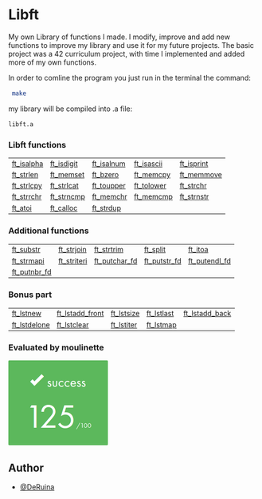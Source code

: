 
# Libft
My own Library of functions I made. I modify, improve and add 
new functions to improve my library and use it for my future
projects. The basic project was a 42 curriculum project, with 
time I implemented and added more of my own functions.

In order to comline the program you just run in the terminal
the command: 
```bash
 make
```
my library will be compiled into .a file:
```bash
libft.a
```
### Libft functions
<table>
	<tr>
		<td><a href ="./src/ft_isalpha.c">ft_isalpha</a></td>
		<td><a href ="./src/ft_isdigit.c">ft_isdigit</a></td>
		<td><a href ="./src/ft_isalnum.c">ft_isalnum</a></td>
		<td><a href ="./src/ft_isascii.c">ft_isascii</a></td>
		<td><a href ="./src/ft_isprint.c">ft_isprint</a></td>
	</tr>
	<tr>
		<td><a href ="./src/ft_strlen.c">ft_strlen</a></td>
		<td><a href ="./src/ft_memset.c">ft_memset</a></td>
		<td><a href ="./src/ft_bzero.c">ft_bzero</a></td>
		<td><a href ="./src/ft_memcpy.c">ft_memcpy</a></td>
		<td><a href ="./src/ft_memmove.c">ft_memmove</a></td>
	</tr>
	<tr>
		<td><a href ="./src/ft_strlcpy.c">ft_strlcpy</a></td>
		<td><a href ="./src/ft_strlcat.c">ft_strlcat</a></td>
		<td><a href ="./src/ft_toupper.c">ft_toupper</a></td>
		<td><a href ="./src/ft_tolower.c">ft_tolower</a></td>
		<td><a href ="./src/ft_strchr.c">ft_strchr</a></td>
	</tr>
	<tr>
		<td><a href ="./src/ft_strrchr.c">ft_strrchr</a></td>
		<td><a href ="./src/ft_strncmp.c">ft_strncmp</a></td>
		<td><a href ="./src/ft_memchr.c">ft_memchr</a></td>
		<td><a href ="./src/ft_memcmp.c">ft_memcmp</a></td>
		<td><a href ="./src/ft_strnstr.c">ft_strnstr</a></td>
	</tr>
	<tr>
		<td><a href ="./src/ft_atoi.c">ft_atoi</a></td>
		<td><a href ="./src/ft_calloc.c">ft_calloc</a></td>
		<td><a href ="./src/ft_strdup.c">ft_strdup</a></td>
	</tr>
</table>

### Additional functions

<table>
	<tr>
		<td><a href ="./src/ft_substr.c">ft_substr</a></td>
		<td><a href ="./src/ft_strjoin.c">ft_strjoin</a></td>
		<td><a href ="./src/ft_strtrim.c">ft_strtrim</a></td>
		<td><a href ="./src/ft_split.c">ft_split</a></td>
		<td><a href ="./src/ft_itoa.c">ft_itoa</a></td>
	</tr>
	<tr>
		<td><a href ="./src/ft_strmapi.c">ft_strmapi</a></td>
		<td><a href ="./src/ft_striteri.c">ft_striteri</a></td>
		<td><a href ="./src/ft_putchar_fd.c">ft_putchar_fd</a></td>
		<td><a href ="./src/ft_putstr_fd.c">ft_putstr_fd</a></td>
		<td><a href ="./src/ft_putendl_fd.c">ft_putendl_fd</a></td>
	</tr>
	<tr>
		<td><a href ="./src/ft_putnbr_fd.c">ft_putnbr_fd</a></td>
	</tr>
</table>

### Bonus part

<table>
	<tr>
		<td><a href ="./src/ft_lstnew_bonus.c">ft_lstnew</a></td>
		<td><a href ="./src/ft_lstadd_front_bonus.c">ft_lstadd_front</a></td>
		<td><a href ="./src/ft_lstsize_bonus.c">ft_lstsize</a></td>
		<td><a href ="./src/ft_lstlast_bonus.c">ft_lstlast</a></td>
		<td><a href ="./src/ft_lstadd_back_bonus.c">ft_lstadd_back</a></td>
	</tr>
	<tr>
		<td><a href ="./src/ft_lstdelone_bonus.c">ft_lstdelone</a></td>
		<td><a href ="./src/ft_lstclear_bonus.c">ft_lstclear</a></td>
		<td><a href ="./src/ft_lstiter_bonus.c">ft_lstiter</a></td>
		<td><a href ="./src/ft_lstmap_bonus.c">ft_lstmap</a></td>
	</tr>
</table>

### Evaluated by moulinette

![125/100](img/125.png)

## Author

- [@DeRuina](https://github.com/DeRuina)

